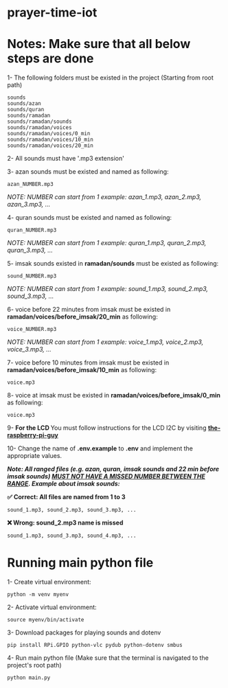 # prayer-time-iot

<h1>Notes: Make sure that all below steps are done</h1>

1- The following folders must be existed in the project (Starting from root path)

```
sounds
sounds/azan
sounds/quran
sounds/ramadan
sounds/ramadan/sounds
sounds/ramadan/voices
sounds/ramadan/voices/0_min
sounds/ramadan/voices/10_min
sounds/ramadan/voices/20_min
```

2- All sounds must have '.mp3 extension'

3- azan sounds must be existed and named as following:

```
azan_NUMBER.mp3
```

<i>NOTE: NUMBER can start from 1 example: azan_1.mp3, azan_2.mp3, azan_3.mp3, ...</i>

4- quran sounds must be existed and named as following:

```
quran_NUMBER.mp3
```

<i>NOTE: NUMBER can start from 1 example: quran_1.mp3, quran_2.mp3, quran_3.mp3, ... </i>

5- imsak sounds existed in <strong>ramadan/sounds</strong> must be existed as following:

```
sound_NUMBER.mp3
```

<i>NOTE: NUMBER can start from 1 example: sound_1.mp3, sound_2.mp3, sound_3.mp3, ...</i>

6- voice before 22 minutes from imsak must be existed in <strong>ramadan/voices/before_imsak/20_min</strong> as following:

```
voice_NUMBER.mp3
```

<i>NOTE: NUMBER can start from 1 example: voice_1.mp3, voice_2.mp3, voice_3.mp3, ...</i>

7- voice before 10 minutes from imsak must be existed in <strong>ramadan/voices/before_imsak/10_min</strong> as following:

```
voice.mp3
```

8- voice at imsak must be existed in <strong>ramadan/voices/before_imsak/0_min</strong> as following:

```
voice.mp3
```

9- <strong>For the LCD </strong> You must follow instructions for the LCD I2C by visiting **[the-raspberry-pi-guy](https://github.com/the-raspberry-pi-guy/lcd)**

10- Change the name of <strong>.env.example</strong> to <strong>.env</strong> and implement the appropriate values.

<strong><i>Note: All ranged files (e.g. azan, quran, imsak sounds and 22 min before imsak sounds) <u>MUST NOT HAVE A MISSED NUMBER BETWEEN THE RANGE</u>. Example about imsak sounds:</i></strong>

<strong> ✅ Correct: All files are named from 1 to 3</strong>

```
sound_1.mp3, sound_2.mp3, sound_3.mp3, ...
```

<strong> ❌ Wrong: sound_2.mp3 name is missed</strong>

```
sound_1.mp3, sound_3.mp3, sound_4.mp3, ...
```

<h1>Running main python file</h1>
1- Create virtual environment:

```
python -m venv myenv
```

2- Activate virtual environment:

```
source myenv/bin/activate
```

3- Download packages for playing sounds and dotenv

```
pip install RPi.GPIO python-vlc pydub python-dotenv smbus
```

4- Run main python file (Make sure that the terminal is navigated to the project's root path)

```
python main.py
```
